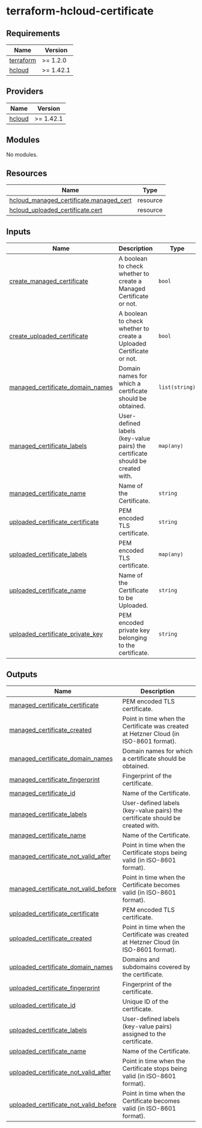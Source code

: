 # terraform-hcloud-certificate

<!-- BEGINNING OF PRE-COMMIT-TERRAFORM DOCS HOOK -->
## Requirements

| Name | Version |
|------|---------|
| <a name="requirement_terraform"></a> [terraform](#requirement\_terraform) | >= 1.2.0 |
| <a name="requirement_hcloud"></a> [hcloud](#requirement\_hcloud) | >= 1.42.1 |

## Providers

| Name | Version |
|------|---------|
| <a name="provider_hcloud"></a> [hcloud](#provider\_hcloud) | >= 1.42.1 |

## Modules

No modules.

## Resources

| Name | Type |
|------|------|
| [hcloud_managed_certificate.managed_cert](https://registry.terraform.io/providers/hetznercloud/hcloud/latest/docs/resources/managed_certificate) | resource |
| [hcloud_uploaded_certificate.cert](https://registry.terraform.io/providers/hetznercloud/hcloud/latest/docs/resources/uploaded_certificate) | resource |

## Inputs

| Name | Description | Type | Default | Required |
|------|-------------|------|---------|:--------:|
| <a name="input_create_managed_certificate"></a> [create\_managed\_certificate](#input\_create\_managed\_certificate) | A boolean to check whether to create a Managed Certificate or not. | `bool` | `false` | no |
| <a name="input_create_uploaded_certificate"></a> [create\_uploaded\_certificate](#input\_create\_uploaded\_certificate) | A boolean to check whether to create a Uploaded Certificate or not. | `bool` | `false` | no |
| <a name="input_managed_certificate_domain_names"></a> [managed\_certificate\_domain\_names](#input\_managed\_certificate\_domain\_names) | Domain names for which a certificate should be obtained. | `list(string)` | `[]` | no |
| <a name="input_managed_certificate_labels"></a> [managed\_certificate\_labels](#input\_managed\_certificate\_labels) | User-defined labels (key-value pairs) the certificate should be created with. | `map(any)` | `{}` | no |
| <a name="input_managed_certificate_name"></a> [managed\_certificate\_name](#input\_managed\_certificate\_name) | Name of the Certificate. | `string` | `null` | no |
| <a name="input_uploaded_certificate_certificate"></a> [uploaded\_certificate\_certificate](#input\_uploaded\_certificate\_certificate) | PEM encoded TLS certificate. | `string` | `null` | no |
| <a name="input_uploaded_certificate_labels"></a> [uploaded\_certificate\_labels](#input\_uploaded\_certificate\_labels) | PEM encoded TLS certificate. | `map(any)` | `{}` | no |
| <a name="input_uploaded_certificate_name"></a> [uploaded\_certificate\_name](#input\_uploaded\_certificate\_name) | Name of the Certificate to be Uploaded. | `string` | `null` | no |
| <a name="input_uploaded_certificate_private_key"></a> [uploaded\_certificate\_private\_key](#input\_uploaded\_certificate\_private\_key) | PEM encoded private key belonging to the certificate. | `string` | `null` | no |

## Outputs

| Name | Description |
|------|-------------|
| <a name="output_managed_certificate_certificate"></a> [managed\_certificate\_certificate](#output\_managed\_certificate\_certificate) | PEM encoded TLS certificate. |
| <a name="output_managed_certificate_created"></a> [managed\_certificate\_created](#output\_managed\_certificate\_created) | Point in time when the Certificate was created at Hetzner Cloud (in ISO-8601 format). |
| <a name="output_managed_certificate_domain_names"></a> [managed\_certificate\_domain\_names](#output\_managed\_certificate\_domain\_names) | Domain names for which a certificate should be obtained. |
| <a name="output_managed_certificate_fingerprint"></a> [managed\_certificate\_fingerprint](#output\_managed\_certificate\_fingerprint) | Fingerprint of the certificate. |
| <a name="output_managed_certificate_id"></a> [managed\_certificate\_id](#output\_managed\_certificate\_id) | Name of the Certificate. |
| <a name="output_managed_certificate_labels"></a> [managed\_certificate\_labels](#output\_managed\_certificate\_labels) | User-defined labels (key-value pairs) the certificate should be created with. |
| <a name="output_managed_certificate_name"></a> [managed\_certificate\_name](#output\_managed\_certificate\_name) | Name of the Certificate. |
| <a name="output_managed_certificate_not_valid_after"></a> [managed\_certificate\_not\_valid\_after](#output\_managed\_certificate\_not\_valid\_after) | Point in time when the Certificate stops being valid (in ISO-8601 format). |
| <a name="output_managed_certificate_not_valid_before"></a> [managed\_certificate\_not\_valid\_before](#output\_managed\_certificate\_not\_valid\_before) | Point in time when the Certificate becomes valid (in ISO-8601 format). |
| <a name="output_uploaded_certificate_certificate"></a> [uploaded\_certificate\_certificate](#output\_uploaded\_certificate\_certificate) | PEM encoded TLS certificate. |
| <a name="output_uploaded_certificate_created"></a> [uploaded\_certificate\_created](#output\_uploaded\_certificate\_created) | Point in time when the Certificate was created at Hetzner Cloud (in ISO-8601 format). |
| <a name="output_uploaded_certificate_domain_names"></a> [uploaded\_certificate\_domain\_names](#output\_uploaded\_certificate\_domain\_names) | Domains and subdomains covered by the certificate. |
| <a name="output_uploaded_certificate_fingerprint"></a> [uploaded\_certificate\_fingerprint](#output\_uploaded\_certificate\_fingerprint) | Fingerprint of the certificate. |
| <a name="output_uploaded_certificate_id"></a> [uploaded\_certificate\_id](#output\_uploaded\_certificate\_id) | Unique ID of the certificate. |
| <a name="output_uploaded_certificate_labels"></a> [uploaded\_certificate\_labels](#output\_uploaded\_certificate\_labels) | User-defined labels (key-value pairs) assigned to the certificate. |
| <a name="output_uploaded_certificate_name"></a> [uploaded\_certificate\_name](#output\_uploaded\_certificate\_name) | Name of the Certificate. |
| <a name="output_uploaded_certificate_not_valid_after"></a> [uploaded\_certificate\_not\_valid\_after](#output\_uploaded\_certificate\_not\_valid\_after) | Point in time when the Certificate stops being valid (in ISO-8601 format). |
| <a name="output_uploaded_certificate_not_valid_before"></a> [uploaded\_certificate\_not\_valid\_before](#output\_uploaded\_certificate\_not\_valid\_before) | Point in time when the Certificate becomes valid (in ISO-8601 format). |
<!-- END OF PRE-COMMIT-TERRAFORM DOCS HOOK -->
